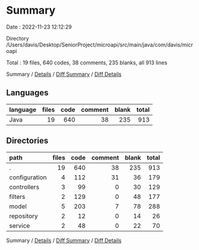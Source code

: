 # Summary

Date : 2022-11-23 12:12:29

Directory /Users/davis/Desktop/SeniorProject/microapi/src/main/java/com/davis/microapi

Total : 19 files,  640 codes, 38 comments, 235 blanks, all 913 lines

Summary / [Details](details.md) / [Diff Summary](diff.md) / [Diff Details](diff-details.md)

## Languages
| language | files | code | comment | blank | total |
| :--- | ---: | ---: | ---: | ---: | ---: |
| Java | 19 | 640 | 38 | 235 | 913 |

## Directories
| path | files | code | comment | blank | total |
| :--- | ---: | ---: | ---: | ---: | ---: |
| . | 19 | 640 | 38 | 235 | 913 |
| configuration | 4 | 112 | 31 | 36 | 179 |
| controllers | 3 | 99 | 0 | 30 | 129 |
| filters | 2 | 129 | 0 | 48 | 177 |
| model | 5 | 203 | 7 | 78 | 288 |
| repository | 2 | 12 | 0 | 14 | 26 |
| service | 2 | 48 | 0 | 22 | 70 |

Summary / [Details](details.md) / [Diff Summary](diff.md) / [Diff Details](diff-details.md)